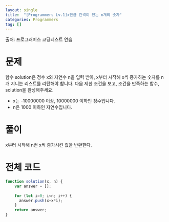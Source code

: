 ```yaml
---
layout: single
title:  "[Programmers Lv.1]x만큼 간격이 있는 n개의 숫자"
categories: Programmers
tag: []
---
```

출처: 프로그래머스 코딩테스트 연습

# 문제
함수 solution은 정수 x와 자연수 n을 입력 받아, x부터 시작해 x씩 증가하는 숫자를 n개 지니는 리스트를 리턴해야 합니다. 다음 제한 조건을 보고, 조건을 만족하는 함수, solution을 완성해주세요.

- x는 -10000000 이상, 10000000 이하인 정수입니다.
- n은 1000 이하인 자연수입니다.

# 풀이

x부터 시작해 n번 x씩 증가시킨 값을 반환한다.

# 전체 코드
```javascript
function solution(x, n) {
    var answer = [];
    
    for (let i=0; i<n; i++) {
      answer.push(x+x*i);
    }
    return answer;
}
```


